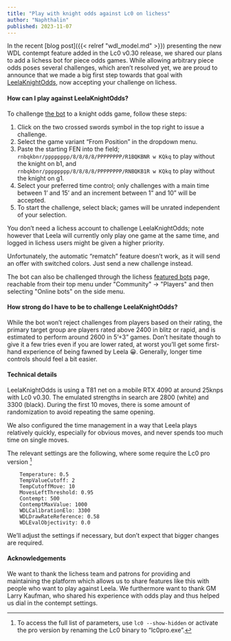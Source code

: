 ```yaml
---
title: "Play with knight odds against Lc0 on lichess"
author: "Naphthalin"
published: 2023-11-07
---
```


In the recent [blog post]({{< relref "wdl_model.md" >}}) presenting the new WDL contempt feature added in the Lc0 v0.30 release, we shared our plans to add a lichess bot for piece odds games. While allowing arbitrary piece odds poses several challenges, which aren’t resolved yet, we are proud to announce that we made a big first step towards that goal with [LeelaKnightOdds](https://lichess.org/@/LeelaKnightOdds), now accepting your challenge on lichess.
<!--more-->

#### How can I play against LeelaKnightOdds?

To challenge [the bot](https://lichess.org/@/LeelaKnightOdds) to a knight odds game, follow these steps:
1. Click on the two crossed swords symbol in the top right to issue a challenge.
2. Select the game variant “From Position” in the dropdown menu.
3. Paste the starting FEN into the field;\
`rnbqkbnr/pppppppp/8/8/8/8/PPPPPPPP/R1BQKBNR w KQkq` to play without the knight on b1, and\
`rnbqkbnr/pppppppp/8/8/8/8/PPPPPPPP/RNBQKB1R w KQkq` to play without the knight on g1.
4. Select your preferred time control; only challenges with a main time between 1’ and 15’ and an increment between 1” and 10” will be accepted.
5. To start the challenge, select black; games will be unrated independent of your selection.

You don’t need a lichess account to challenge LeelaKnightOdds; note however that Leela will currently only play one game at the same time, and logged in lichess users might be given a higher priority.

Unfortunately, the automatic “rematch” feature doesn’t work, as it will send an offer with switched colors. Just send a new challenge instead.

The bot can also be challenged through the lichess [featured bots](https://lichess.org/player/bots) page, reachable from their top menu under "Community" &rarr; "Players" and then selecting "Online bots" on the side menu.

#### How strong do I have to be to challenge LeelaKnightOdds?

While the bot won’t reject challenges from players based on their rating, the primary target group are players rated above 2400 in blitz or rapid, and is estimated to perform around 2600 in 5’+3” games. Don’t hesitate though to give it a few tries even if you are lower rated, at worst you’ll get some first-hand experience of being fawned by Leela &#x1f600;. Generally, longer time controls should feel a bit easier.


#### Technical details

LeelaKnightOdds is using a T81 net on a mobile RTX 4090 at around 25knps with Lc0 v0.30. The emulated strengths in search are 2800 (white) and 3300 (black). During the first 10 moves, there is some amount of randomization to avoid repeating the same opening.

We also configured the time management in a way that Leela plays relatively quickly, especially for obvious moves, and never spends too much time on single moves.

The relevant settings are the following, where some require the Lc0 pro version [^1]
```
	Temperature: 0.5
	TempValueCutoff: 2
	TempCutoffMove: 10
	MovesLeftThreshold: 0.95
	Contempt: 500
	ContemptMaxValue: 1000
	WDLCalibrationElo: 3300
	WDLDrawRateReference: 0.58
	WDLEvalObjectivity: 0.0
```

We’ll adjust the settings if necessary, but don’t expect that bigger changes are required.


#### Acknowledgements

We want to thank the lichess team and patrons for providing and maintaining the platform which allows us to share features like this with people who want to play against Leela. We furthermore want to thank GM Larry Kaufman, who shared his experience with odds play and thus helped us dial in the contempt settings.

[^1]: To access the full list of parameters, use `lc0 --show-hidden` or activate the pro version by renaming the Lc0 binary to “lc0pro.exe”.

